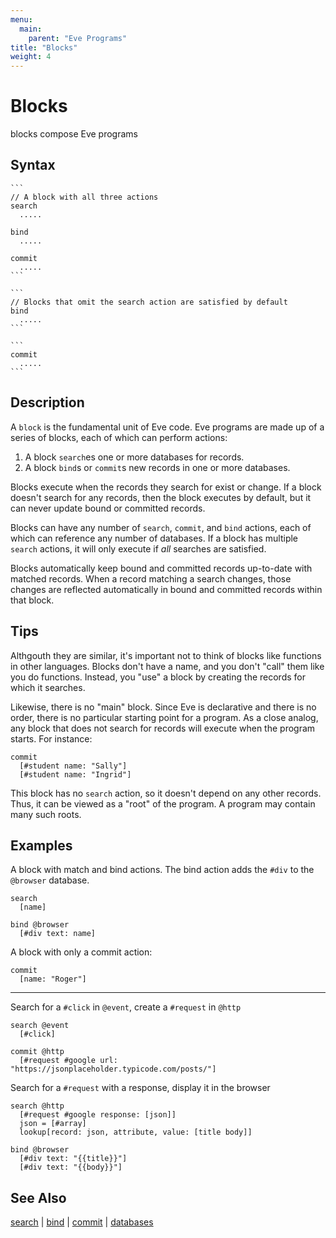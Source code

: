 ```yaml
---
menu:
  main:
    parent: "Eve Programs"
title: "Blocks"
weight: 4
---
```


# Blocks

blocks compose Eve programs

## Syntax

~~~eve
```
// A block with all three actions
search
  .....

bind
  .....

commit
  .....
```

```
// Blocks that omit the search action are satisfied by default
bind
  .....
```

```
commit
  .....
```
~~~

## Description

A `block` is the fundamental unit of Eve code. Eve programs are made up of a series of blocks, each of which can perform actions:

1. A block `search`es one or more databases for records.
2. A block `bind`s or `commit`s new records in one or more databases.

Blocks execute when the records they search for exist or change. If a block doesn't search for any records, then the block executes by default, but it can never update bound or committed records.

Blocks can have any number of `search`, `commit`, and `bind` actions, each of which can reference any number of databases. If a block has multiple `search` actions, it will only execute if _all_ searches are satisfied.

Blocks automatically keep bound and committed records up-to-date with matched records. When a record matching a search changes, those changes are reflected automatically in bound and committed records within that block.  

## Tips

Althgouth they are similar, it's important not to think of blocks like functions in other languages. Blocks don't have a name, and you don't "call" them like you do functions. Instead, you "use" a block by creating the records for which it searches.

Likewise, there is no "main" block. Since Eve is declarative and there is no order, there is no particular starting point for a program. As a close analog, any block that does not search for records will execute when the program starts. For instance:

```eve
commit
  [#student name: "Sally"]
  [#student name: "Ingrid"]
```

This block has no `search` action, so it doesn't depend on any other records. Thus, it can be viewed as a "root" of the program. A program may contain many such roots.

## Examples

A block with match and bind actions. The bind action adds the `#div` to the `@browser` database.

```eve
search
  [name]

bind @browser
  [#div text: name]
```

A block with only a commit action: 

```eve
commit
  [name: "Roger"]
```

---

Search for a `#click` in `@event`, create a `#request` in `@http`

```eve
search @event
  [#click]

commit @http
  [#request #google url: "https://jsonplaceholder.typicode.com/posts/"]
```
Search for a `#request` with a response, display it in the browser

```eve
search @http
  [#request #google response: [json]]
  json = [#array]
  lookup[record: json, attribute, value: [title body]]

bind @browser
  [#div text: "{{title}}"]
  [#div text: "{{body}}"]
```

## See Also

[search](../search) | [bind](../bind) | [commit](../commit) | [databases](../databases)
